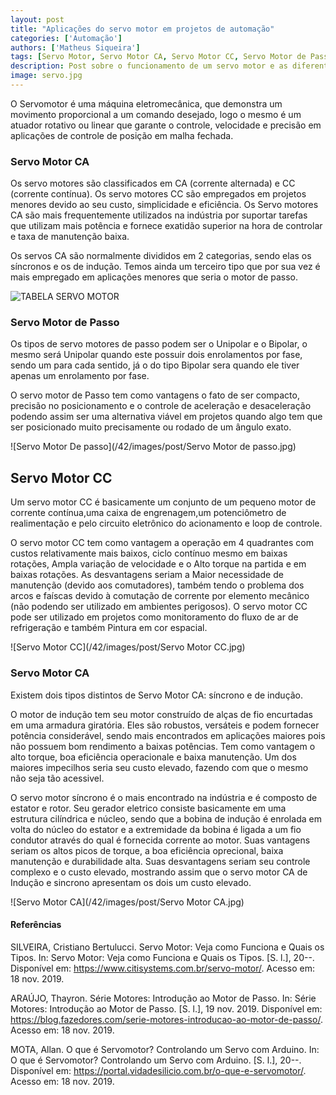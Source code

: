 ```yaml
---
layout: post
title: "Aplicações do servo motor em projetos de automação"
categories: ['Automação']
authors: ['Matheus Siqueira'] 
tags: [Servo Motor, Servo Motor CA, Servo Motor CC, Servo Motor de Passo]
description: Post sobre o funcionamento de um servo motor e as diferentes formas de encapsulamento, agrupados por faixa de torque. Demonstrar aplicações em que eles se aplicam.
image: servo.jpg
---
```


O Servomotor é uma máquina eletromecânica, que demonstra um movimento proporcional a um comando desejado, logo o mesmo é um atuador rotativo ou linear que garante o controle, velocidade e precisão em aplicações de controle de posição em malha fechada.

### Servo Motor CA

Os servo motores são classificados em CA (corrente alternada) e CC (corrente contínua). Os servo motores CC são empregados em projetos menores devido ao seu custo, simplicidade e eficiência. Os Servo motores CA são mais frequentemente utilizados na indústria por suportar tarefas que utilizam mais potência e fornece exatidão superior na hora de controlar e taxa de manutenção baixa.

Os servos CA são normalmente divididos em 2 categorias, sendo elas os síncronos e os de indução. Temos ainda um terceiro tipo que por sua vez é mais empregado em aplicações menores que seria o motor de passo.

![TABELA SERVO MOTOR](/42/images/post/tabela_servo.png)

### Servo Motor de Passo

Os tipos de servo motores de passo podem ser o Unipolar e o Bipolar, o mesmo será Unipolar quando este possuir dois enrolamentos por fase, sendo um para cada sentido, já o do tipo Bipolar sera quando ele tiver apenas um enrolamento por fase.

O servo motor de Passo tem como vantagens o fato de ser compacto, precisão no posicionamento e o controle de aceleração e desaceleração podendo assim ser uma alternativa viável em projetos quando algo tem que ser posicionado muito precisamente ou rodado de um ângulo exato.

![Servo Motor De passo](/42/images/post/Servo Motor de passo.jpg)

## Servo Motor CC

Um servo motor CC é basicamente um conjunto de um pequeno motor de corrente contínua,uma caixa de engrenagem,um potenciômetro de realimentação e pelo circuito eletrônico do acionamento e loop de controle.

O servo motor CC tem como vantagem a operação em 4 quadrantes com custos relativamente mais baixos, ciclo contínuo mesmo em baixas rotações, Ampla variação de velocidade e o Alto torque na partida e em baixas rotações. As desvantagens seriam a Maior necessidade de manutenção (devido aos comutadores), também tendo o problema dos arcos e faíscas devido à comutação de corrente por elemento mecânico (não podendo ser utilizado em ambientes perigosos). O servo motor CC pode ser utilizado em projetos como monitoramento do fluxo de ar de refrigeração e também Pintura em cor espacial.

![Servo Motor CC](/42/images/post/Servo Motor CC.jpg)

### Servo Motor CA

Existem dois tipos distintos de Servo Motor CA: síncrono e de indução.

O motor de indução tem seu motor construído de alças de fio encurtadas em uma armadura giratória. Eles são robustos, versáteis e podem fornecer potência considerável, sendo mais encontrados em aplicações maiores pois não possuem bom rendimento a baixas potências. Tem como vantagem o alto torque, boa eficiência operacionale e baixa manutenção. Um dos maiores impecilhos seria seu custo elevado, fazendo com que o mesmo não seja tão acessivel.

O servo motor síncrono é o mais encontrado na indústria e é composto de estator e rotor.  Seu gerador eletrico consiste basicamente em uma estrutura cilíndrica e núcleo, sendo que a bobina de indução é enrolada em volta do núcleo do estator e a extremidade da bobina é ligada a um fio condutor através do qual é fornecida corrente ao motor. Suas vantagens seriam os altos picos de torque, a boa eficiência oprecional, baixa manutenção e durabilidade alta. Suas desvantagens seriam seu controle complexo e o custo elevado, mostrando assim que o servo motor CA de Indução e sincrono apresentam os dois um custo elevado.

![Servo Motor CA](/42/images/post/Servo Motor CA.jpg)

#### Referências

SILVEIRA, Cristiano Bertulucci. Servo Motor: Veja como Funciona e Quais os Tipos. In: Servo Motor: Veja como Funciona e Quais os Tipos. [S. l.], 20--. Disponível em: https://www.citisystems.com.br/servo-motor/. Acesso em: 18 nov. 2019.

ARAÚJO, Thayron. Série Motores: Introdução ao Motor de Passo. In: Série Motores: Introdução ao Motor de Passo. [S. l.], 19 nov. 2019. Disponível em: https://blog.fazedores.com/serie-motores-introducao-ao-motor-de-passo/. Acesso em: 18 nov. 2019.

MOTA, Allan. O que é Servomotor? Controlando um Servo com Arduino. In: O que é Servomotor? Controlando um Servo com Arduino. [S. l.], 20--. Disponível em: https://portal.vidadesilicio.com.br/o-que-e-servomotor/. Acesso em: 18 nov. 2019.
